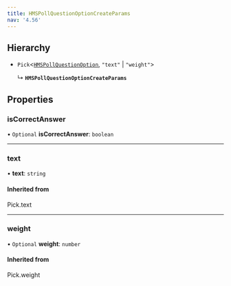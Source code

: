```yaml
---
title: HMSPollQuestionOptionCreateParams
nav: '4.56'
---
```


## Hierarchy

- `Pick`<[`HMSPollQuestionOption`](/api-reference/javascript/v2/interfaces/HMSPollQuestionOption), `"text"` \| `"weight"`\>

  ↳ **`HMSPollQuestionOptionCreateParams`**

## Properties

### isCorrectAnswer

• `Optional` **isCorrectAnswer**: `boolean`

---

### text

• **text**: `string`

#### Inherited from

Pick.text

---

### weight

• `Optional` **weight**: `number`

#### Inherited from

Pick.weight
